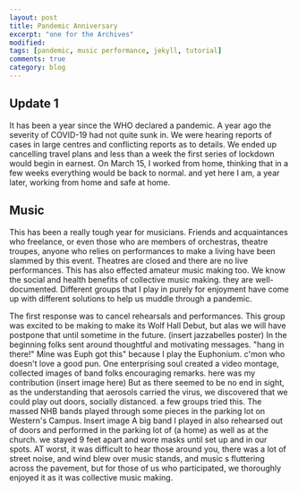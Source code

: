 ```yaml
---
layout: post
title: Pandemic Anniversary
excerpt: "one for the Archives"
modified:
tags: [pandemic, music performance, jekyll, tutorial]
comments: true
category: blog
---
```


## Update 1
 It has been a year since the WHO declared a pandemic. A year ago the severity of COVID-19 had not quite sunk in. We were hearing reports of cases in large centres and conflicting reports as to details. We ended up cancelling travel plans and less than a week the first series of lockdown would begin in earnest. On March 15, I worked from home, thinking that in a few weeks everything would be back to normal. and yet here I am, a year later, working from home and safe at home.

## Music
This has been a really tough year for musicians. Friends and acquaintances who freelance, or even those who are members of orchestras, theatre troupes, anyone who relies on performances to make a living have been slammed by this event. Theatres are closed and there are no live performances.
This has also effected amateur music making too. We know the social and health benefits of collective music making. they are well-documented. Different groups that I play in purely for enjoyment have come up with different solutions to help us muddle through a pandemic.

The first response was to cancel rehearsals and performances. This group was excited to be making to make its Wolf Hall Debut, but alas we will have postpone that until sometime in the future.
(insert jazzabelles poster)
In the beginning folks sent around thoughtful and motivating messages. "hang in there!" Mine was Euph got this" because I play the Euphonium. c'mon who doesn't love a good pun. One enterprising soul created a video montage, collected images of band folks encouraging remarks.
here was my contribution
(insert image here)
But as there seemed to be no end in sight, as the understanding that aerosols carried the virus, we discovered that we could play out doors, socially distanced. a few groups tried this. The massed NHB bands played through some pieces in the parking lot on Western's Campus.
Insert image
A big band I played in also rehearsed out of doors and performed  in the parking lot of (a home) as well as at the church.  we stayed 9 feet apart and wore masks until set up and in our spots. AT worst, it was difficult to hear those around you, there was a lot of street noise, and wind blew over music stands, and music s fluttering across the pavement, but for those of us who participated, we thoroughly enjoyed it as it was  collective music making.
